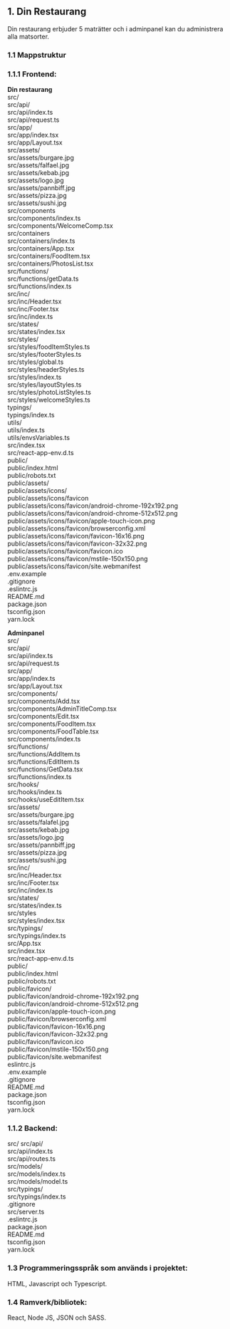 ## 1. Din Restaurang

Din restaurang erbjuder 5 maträtter och i adminpanel kan du administrera alla matsorter. <br />

### 1.1 Mappstruktur

### 1.1.1 Frontend:

**Din restaurang** <br />
src/ <br />
src/api/ <br />
src/api/index.ts <br />
src/api/request.ts <br />
src/app/ <br />
src/app/index.tsx <br />
src/app/Layout.tsx <br />
src/assets/ <br />
src/assets/burgare.jpg <br />
src/assets/falfael.jpg <br />
src/assets/kebab.jpg <br />
src/assets/logo.jpg <br />
src/assets/pannbiff.jpg <br />
src/assets/pizza.jpg <br />
src/assets/sushi.jpg <br />
src/components <br />
src/components/index.ts <br />
src/components/WelcomeComp.tsx <br />
src/containers <br />
src/containers/index.ts <br />
src/containers/App.tsx <br />
src/containers/FoodItem.tsx <br />
src/containers/PhotosList.tsx <br />
src/functions/ <br />
src/functions/getData.ts <br />
src/functions/index.ts <br />
src/inc/ <br />
src/inc/Header.tsx <br />
src/inc/Footer.tsx <br />
src/inc/index.ts <br />
src/states/ <br />
src/states/index.tsx <br />
src/styles/ <br />
src/styles/foodItemStyles.ts <br />
src/styles/footerStyles.ts <br />
src/styles/global.ts <br />
src/styles/headerStyles.ts <br />
src/styles/index.ts <br />
src/styles/layoutStyles.ts <br />
src/styles/photoListStyles.ts <br />
src/styles/welcomeStyles.ts <br />
typings/ <br />
typings/index.ts <br />
utils/ <br />
utils/index.ts <br />
utils/envsVariables.ts <br />
src/index.tsx <br />
src/react-app-env.d.ts <br />
public/ <br />
public/index.html <br />
public/robots.txt <br />
public/assets/ <br />
public/assets/icons/ <br />
public/assets/icons/favicon <br />
public/assets/icons/favicon/android-chrome-192x192.png <br />
public/assets/icons/favicon/android-chrome-512x512.png <br />
public/assets/icons/favicon/apple-touch-icon.png <br />
public/assets/icons/favicon/browserconfig.xml <br />
public/assets/icons/favicon/favicon-16x16.png <br />
public/assets/icons/favicon/favicon-32x32.png <br />
public/assets/icons/favicon/favicon.ico <br />
public/assets/icons/favicon/mstile-150x150.png <br />
public/assets/icons/favicon/site.webmanifest <br />
.env.example <br />
.gitignore <br />
.eslintrc.js <br />
README.md <br />
package.json <br />
tsconfig.json <br />
yarn.lock <br />

**Adminpanel** <br />
src/ <br />
src/api/ <br />
src/api/index.ts <br />
src/api/request.ts <br />
src/app/ <br />
src/app/index.ts <br />
src/app/Layout.tsx <br />
src/components/ <br />
src/components/Add.tsx <br />
src/components/AdminTitleComp.tsx <br />
src/components/Edit.tsx <br />
src/components/FoodItem.tsx <br />
src/components/FoodTable.tsx <br />
src/components/index.ts <br />
src/functions/ <br />
src/functions/AddItem.ts <br />
src/functions/EditItem.ts <br />
src/functions/GetData.tsx <br />
src/functions/index.ts <br />
src/hooks/ <br />
src/hooks/index.ts <br />
src/hooks/useEditItem.tsx <br />
src/assets/ <br />
src/assets/burgare.jpg <br />
src/assets/falafel.jpg <br />
src/assets/kebab.jpg <br />
src/assets/logo.jpg <br />
src/assets/pannbiff.jpg <br />
src/assets/pizza.jpg <br />
src/assets/sushi.jpg <br />
src/inc/ <br />
src/inc/Header.tsx <br />
src/inc/Footer.tsx <br />
src/inc/index.ts <br />
src/states/ <br />
src/states/index.ts <br />
src/styles <br />
src/styles/index.tsx <br />
src/typings/ <br />
src/typings/index.ts <br />
src/App.tsx <br />
src/index.tsx <br />
src/react-app-env.d.ts <br />
public/ <br />
public/index.html <br />
public/robots.txt <br />
public/favicon/ <br />
public/favicon/android-chrome-192x192.png <br />
public/favicon/android-chrome-512x512.png <br />
public/favicon/apple-touch-icon.png <br />
public/favicon/browserconfig.xml <br />
public/favicon/favicon-16x16.png <br />
public/favicon/favicon-32x32.png <br />
public/favicon/favicon.ico <br />
public/favicon/mstile-150x150.png <br />
public/favicon/site.webmanifest <br />
eslintrc.js <br />
.env.example <br />
.gitignore <br />
README.md <br />
package.json <br />
tsconfig.json <br />
yarn.lock <br />

### 1.1.2 Backend:
src/
src/api/ <br />
src/api/index.ts <br />
src/api/routes.ts <br />
src/models/ <br />
src/models/index.ts <br />
src/models/model.ts <br />
src/typings/ <br />
src/typings/index.ts <br />
.gitignore <br />
src/server.ts <br />
.eslintrc.js <br />
package.json <br />
README.md <br />
tsconfig.json <br />
yarn.lock <br />

### 1.3 Programmeringsspråk som används i projektet:

HTML, Javascript och Typescript. <br />

### 1.4 Ramverk/bibliotek:

React, Node JS, JSON och SASS. <br />
